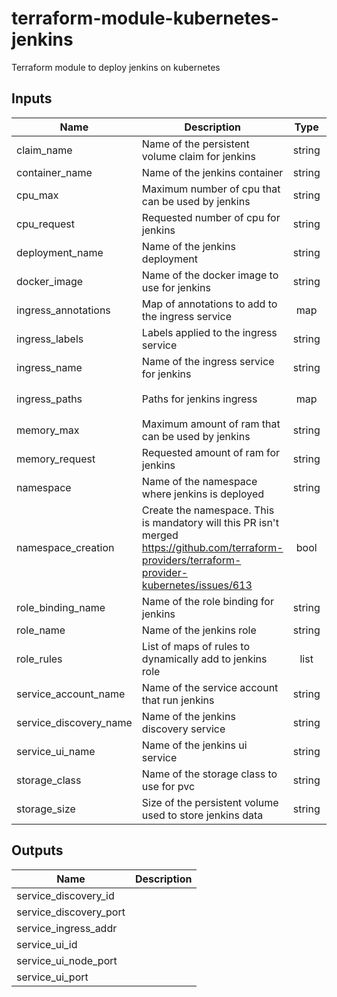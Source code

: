 # terraform-module-kubernetes-jenkins

Terraform module to deploy jenkins on kubernetes

<!-- BEGINNING OF PRE-COMMIT-TERRAFORM DOCS HOOK -->
## Inputs

| Name | Description | Type | Default | Required |
|------|-------------|:----:|:-----:|:-----:|
| claim\_name | Name of the persistent volume claim for jenkins | string | n/a | yes |
| container\_name | Name of the jenkins container | string | n/a | yes |
| cpu\_max | Maximum number of cpu that can be used by jenkins | string | `"3"` | no |
| cpu\_request | Requested number of cpu for jenkins | string | `"2"` | no |
| deployment\_name | Name of the jenkins deployment | string | n/a | yes |
| docker\_image | Name of the docker image to use for jenkins | string | `"fxinnovation/jenkins:3.33.0"` | no |
| ingress\_annotations | Map of annotations to add to the ingress service | map | `{}` | no |
| ingress\_labels | Labels applied to the ingress service | string | `"jenkins"` | no |
| ingress\_name | Name of the ingress service for jenkins | string | n/a | yes |
| ingress\_paths | Paths for jenkins ingress | map | `{ "ui": [ { "service_name": "jenkins-ui", "service_port": "8080" } ] }` | no |
| memory\_max | Maximum amount of ram that can be used by jenkins | string | `"6144Mi"` | no |
| memory\_request | Requested amount of ram for jenkins | string | `"4096Mi"` | no |
| namespace | Name of the namespace where jenkins is deployed | string | `"default"` | no |
| namespace\_creation | Create the namespace. This is mandatory will this PR isn't merged https://github.com/terraform-providers/terraform-provider-kubernetes/issues/613 | bool | `"true"` | no |
| role\_binding\_name | Name of the role binding for jenkins | string | n/a | yes |
| role\_name | Name of the jenkins role | string | n/a | yes |
| role\_rules | List of maps of rules to dynamically add to jenkins role | list | `[]` | no |
| service\_account\_name | Name of the service account that run jenkins | string | n/a | yes |
| service\_discovery\_name | Name of the jenkins discovery service | string | n/a | yes |
| service\_ui\_name | Name of the jenkins ui service | string | n/a | yes |
| storage\_class | Name of the storage class to use for pvc | string | n/a | yes |
| storage\_size | Size of the persistent volume used to store jenkins data | string | n/a | yes |

## Outputs

| Name | Description |
|------|-------------|
| service\_discovery\_id |  |
| service\_discovery\_port |  |
| service\_ingress\_addr |  |
| service\_ui\_id |  |
| service\_ui\_node\_port |  |
| service\_ui\_port |  |

<!-- END OF PRE-COMMIT-TERRAFORM DOCS HOOK -->
